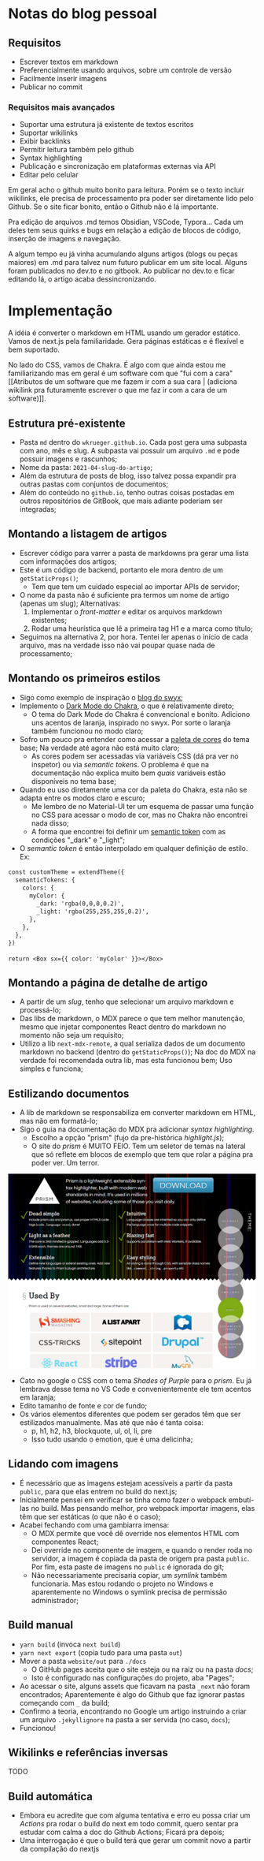 # Notas do blog pessoal

## Requisitos
- Escrever textos em markdown
- Preferencialmente usando arquivos, sobre um controle de versão
- Facilmente inserir imagens
- Publicar no commit

### Requisitos mais avançados
 - Suportar uma estrutura já existente de textos escritos
 - Suportar wikilinks
 - Exibir backlinks
 - Permitir leitura também pelo github
 - Syntax highlighting
 - Publicação e sincronização em plataformas externas via API
 - Editar pelo celular

Em geral acho o github muito bonito para leitura. Porém se o texto incluir wikilinks, ele precisa de processamento pra poder ser diretamente lido pelo Github. Se o site ficar bonito, então o Github não é lá importante.

Pra edição de arquivos .md temos Obsidian, VSCode, Typora... Cada um deles tem seus quirks e bugs em relação a edição de blocos de código, inserção de imagens e navegação.

A algum tempo eu já vinha acumulando alguns artigos (blogs ou peças maiores) em .md para talvez num futuro publicar em um site local. Alguns foram publicados no dev.to e no gitbook. Ao publicar no dev.to e ficar editando lá, o artigo acaba dessincronizando.

# Implementação

A idéia é converter o markdown em HTML usando um gerador estático. Vamos de next.js pela familiaridade. Gera páginas estáticas e é flexível e bem suportado.

No lado do CSS, vamos de Chakra. É algo com que ainda estou me familiarizando mas em geral é um software com que "fui com a cara" [[Atributos de um software que me fazem ir com a sua cara | (adiciona wikilink pra futuramente escrever o que me faz ir com a cara de um software)]].

## Estrutura pré-existente

- Pasta `md` dentro do `wkrueger.github.io`. Cada post gera uma subpasta com ano, mês e slug. A subpasta vai possuir um arquivo `.md` e pode possuir imagens e rascunhos;
- Nome da pasta: `2021-04-slug-do-artigo`;
- Além da estrutura de posts de blog, isso talvez possa expandir pra outras pastas com conjuntos de documentos;
- Além do conteúdo no `github.io`, tenho outras coisas postadas em outros repositórios de GitBook, que mais adiante poderiam ser integradas;

## Montando a listagem de artigos

- Escrever código para varrer a pasta de markdowns pra gerar uma lista com informações dos artigos;
- Este é um código de backend, portanto ele mora dentro de um `getStaticProps()`;
  - Tem que tem um cuidado especial ao importar APIs de servidor;
- O nome da pasta não é suficiente pra termos um nome de artigo (apenas um slug); Alternativas:
  1. Implementar o _front-matter_ e editar os arquivos markdown existentes;
  2. Rodar uma heurística que lê a primeira tag H1 e a marca como título;
- Seguimos na alternativa 2, por hora. Tentei ler apenas o início de cada arquivo, mas na verdade isso não vai poupar quase nada de processamento;

## Montando os primeiros estilos

- Sigo como exemplo de inspiração o [blog do swyx](https://www.swyx.io/js-third-age);
- Implemento o [Dark Mode do Chakra](https://chakra-ui.com/docs/styled-system/color-mode), o que é relativamente direto;
	- O tema do Dark Mode do Chakra é convencional e bonito. Adiciono uns acentos de laranja, inspirado no swyx. Por sorte o laranja também funcionou no modo claro;
- Sofro um pouco pra entender como acessar a [paleta de cores](https://chakra-ui.com/docs/styled-system/theme) do tema base; Na verdade até agora não está muito claro;
   - As cores podem ser acessadas via variáveis CSS (dá pra ver no inspetor) ou via _semantic tokens_. O problema é que na documentação não explica muito bem _quais_ variáveis estão disponíveis no tema base;
 - Quando eu uso diretamente uma cor da paleta do Chakra, esta não se adapta entre os modos claro e escuro;
   - Me lembro de no Material-UI ter um esquema de passar uma função no CSS para acessar o modo de cor, mas no Chakra não encontrei nada disso;
   - A forma que encontrei foi definir um [semantic token](https://chakra-ui.com/docs/styled-system/semantic-tokens) com as condições "_dark" e "_light";
 - O _semantic token_ é então interpolado em qualquer definição de estilo. Ex:

```tsx
const customTheme = extendTheme({
  semanticTokens: {
    colors: {
      myColor: {
        _dark: 'rgba(0,0,0,0.2)',
        _light: 'rgba(255,255,255,0.2)',
      },
    },
  },
})

return <Box sx={{ color: 'myColor' }}></Box>
```

## Montando a página de detalhe de artigo

 - A partir de um _slug_, tenho que selecionar um arquivo markdown e processá-lo;
 - Das libs de markdown, o MDX parece o que tem melhor manutenção, mesmo que injetar componentes React dentro do markdown no momento não seja um requisito;
 - Utilizo a lib `next-mdx-remote`, a qual serializa dados de um documento markdown no backend (dentro do `getStaticProps()`); Na doc do MDX na verdade foi recomendada outra lib, mas esta funcionou bem; Uso simples e funciona;

## Estilizando documentos

  - A lib de markdown se responsabiliza em converter markdown em HTML, mas não em formatá-lo;
  - Sigo o guia na documentação do MDX pra adicionar _syntax highlighting_.
	  - Escolho a opção "prism" (fujo da pre-histórica _highlight.js_);
	  - O site do _prism_ é MUITO FEIO. Tem um seletor de temas na lateral que só reflete em blocos de exemplo que tem que rolar a página pra poder ver. Um terror.

![Site do prism](image1.png)


- Cato no google o CSS com o tema _Shades of Purple_ para o _prism_. Eu já lembrava desse tema no VS Code e convenientemente ele tem acentos em laranja;
- Edito tamanho de fonte e cor de fundo;
- Os vários elementos diferentes que podem ser gerados têm que ser estilizados manualmente. Mas até que não é tanta coisa:
  - p, h1, h2, h3, blockquote, ul, ol, li, pre
  - Isso tudo usando o emotion, que é uma delicinha;


## Lidando com imagens

  - É necessário que as imagens estejam acessíveis a partir da pasta `public`, para que elas entrem no build do next.js;
  - Inicialmente pensei em verificar se tinha como fazer o webpack embutí-las no build. Mas pensando melhor, pro webpack importar imagens, elas têm que ser estáticas (o que não é o caso);
  - Acabei fechando com uma gambiarra imensa:
    - O MDX permite que você dê override nos elementos HTML com componentes React;
    - Dei override no componente de imagem, e quando o render roda no servidor, a imagem é copiada da pasta de origem pra pasta `public`. Por fim, esta paste de imagens no `public` é ignorada do git;
    - Não necessariamente precisaria copiar, um _symlink_ também funcionaria. Mas estou rodando o projeto no Windows e aparentemente no Windows o symlink precisa de permissão administrador;

## Build manual

  - `yarn build` (invoca `next build`)
  - `yarn next export` (copia tudo para uma pasta `out`)
  - Mover a pasta `website/out` para `./docs`
    - O GitHub pages aceita que o site esteja ou na raiz ou na pasta _docs_;
    - Isto é configurado nas configurações do projeto, aba "Pages";
  - Ao acessar o site, alguns assets que ficavam na pasta `_next` não foram encontrados; Aparentemente é algo do Github que faz ignorar pastas começando com `_` da build;
  - Confirmo a teoria, encontrando no Google um artigo instruindo a criar um arquivo `.jekyllignore` na pasta a ser servida (no caso, `docs`);
  - Funcionou!

## Wikilinks e referências inversas

TODO

## Build automática

  - Embora eu acredite que com alguma tentativa e erro eu possa criar um _Actions_ pra rodar o build do next em todo commit, quero sentar pra estudar com calma a doc do Github Actions; Ficará pra depois;
  - Uma interrogação é que o build terá que gerar um commit novo a partir da compilação do nextjs
